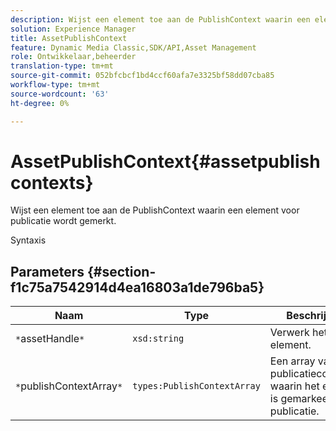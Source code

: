 ```yaml
---
description: Wijst een element toe aan de PublishContext waarin een element voor publicatie wordt gemerkt.
solution: Experience Manager
title: AssetPublishContext
feature: Dynamic Media Classic,SDK/API,Asset Management
role: Ontwikkelaar,beheerder
translation-type: tm+mt
source-git-commit: 052bfcbcf1bd4ccf60afa7e3325bf58dd07cba85
workflow-type: tm+mt
source-wordcount: '63'
ht-degree: 0%

---
```



# AssetPublishContext{#assetpublishcontexts}

Wijst een element toe aan de PublishContext waarin een element voor publicatie wordt gemerkt.

Syntaxis

## Parameters {#section-f1c75a7542914d4ea16803a1de796ba5}

| Naam | Type | Beschrijving |
|---|---|---|
| `*`assetHandle`*` | `xsd:string` | Verwerk het element. |
| `*`publishContextArray`*` | `types:PublishContextArray` | Een array van publicatiecontexten waarin het element is gemarkeerd voor publicatie. |

